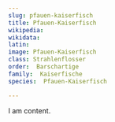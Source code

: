 ```yaml
---
slug: pfauen-kaiserfisch
title: Pfauen-Kaiserfisch
wikipedia: 
wikidata: 
latin:
image: Pfauen-Kaiserfisch
class: Strahlenflosser
order:  Barschartige
family:  Kaiserfische
species:  Pfauen-Kaiserfisch

---
```


I am content.

